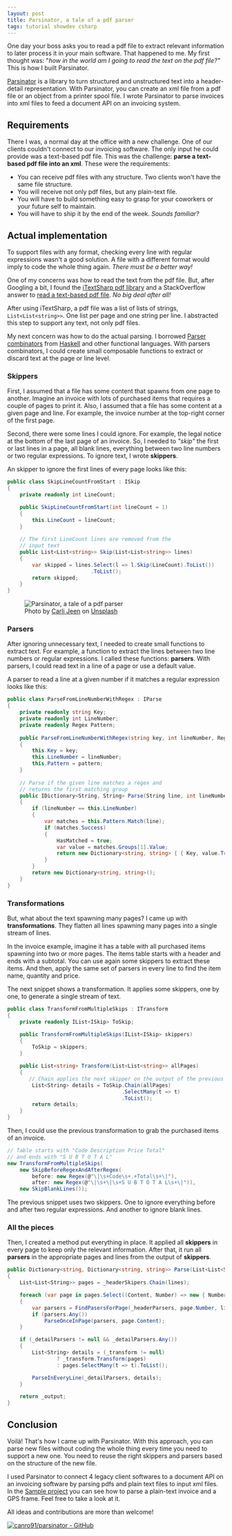 ```yaml
---
layout: post
title: Parsinator, a tale of a pdf parser
tags: tutorial showdev csharp
---
```


One day your boss asks you to read a pdf file to extract relevant information to later process it in your main software. That happened to me. My first thought was: "_how in the world am I going to read the text on the pdf file?"_ This is how I built Parsinator.

[Parsinator](https://github.com/canro91/Parsinator) is a library to turn structured and unstructured text into a header-detail representation. With Parsinator, you can create an xml file from a pdf file or an object from a printer spool file. I wrote Parsinator to parse invoices into xml files to feed a document API on an invoicing system.

## Requirements

There I was, a normal day at the office with a new challenge. One of our clients couldn't connect to our invoicing software. The only input he could provide was a text-based pdf file. This was the challenge: **parse a text-based pdf file into an xml**. These were the requirements:

* You can receive pdf files with any structure. Two clients won't have the same file structure.
* You will receive not only pdf files, but any plain-text file.
* You will have to build something easy to grasp for your coworkers or your future self to maintain.
* You will have to ship it by the end of the week. _Sounds familiar?_

## Actual implementation

To support files with any format, checking every line with regular expressions wasn't a good solution. A file with a different format would imply to code the whole thing again. _There must be a better way!_

One of my concerns was how to read the text from the  pdf file. But, after Googling a bit, I found the [iTextSharp pdf library](https://github.com/itext/itextsharp) and a StackOverflow answer to [read a text-based pdf file](https://stackoverflow.com/a/5003230). _No big deal after all!_

After using iTextSharp, a pdf file was a list of lists of strings, `List<List<string>>`. One list per page and one string per line. I abstracted this step to support any text, not only pdf files.

My next concern was how to do the actual parsing. I borrowed [Parser combinators](https://en.wikipedia.org/wiki/Parser_combinator) from [Haskell](https://www.haskell.org/) and other functional languages. With parsers combinators, I could create small composable functions to extract or discard text at the page or line level. 

### Skippers

First, I assumed that a file has some content that spawns from one page to another. Imagine an invoice with lots of purchased items that requires a couple of pages to print it. Also, I assumed that a file has some content at a given page and line. For example, the invoice number at the top-right corner of the first page.

Second, there were some lines I could ignore. For example, the legal notice at the bottom of the last page of an invoice. So, I needed to _"skip"_ the first or last lines in a page, all blank lines, everything between two line numbers or two regular expressions. To ignore text, I wrote **skippers**.

An skipper to ignore the first lines of every page looks like this:

```csharp
public class SkipLineCountFromStart : ISkip
{
    private readonly int LineCount;

    public SkipLineCountFromStart(int lineCount = 1)
    {
        this.LineCount = lineCount;
    }
            
    // The first LineCount lines are removed from the 
    // input text
    public List<List<string>> Skip(List<List<string>> lines)
    {
        var skipped = lines.Select(l => l.Skip(LineCount).ToList())
                           .ToList();
        return skipped;
    }
}
```

<figure>
<img src="https://images.unsplash.com/44/fN6hZMWqRHuFET5YoApH_StBalmainCoffee.jpg?crop=entropy&cs=tinysrgb&fit=crop&fm=jpg&h=400&ixid=MXwxfDB8MXxhbGx8fHx8fHx8fA&ixlib=rb-1.2.1&q=80&utm_campaign=api-credit&utm_medium=referral&utm_source=unsplash_source&w=600" alt="Parsinator, a tale of a pdf parser" />

<figcaption><span>Photo by <a href="https://unsplash.com/@carlijeen?utm_source=unsplash&amp;utm_medium=referral&amp;utm_content=creditCopyText">Carli Jeen</a> on <a href="https://unsplash.com/s/photos/receipt?utm_source=unsplash&amp;utm_medium=referral&amp;utm_content=creditCopyText">Unsplash</a></span></figcaption>
</figure>

### Parsers

After ignoring unnecessary text, I needed to create small functions to extract text. For example, a function to extract the lines between two  line numbers or regular expressions. I called these functions: **parsers**. With parsers, I could read text in a line of a page or use a default value.

A parser to read a line at a given number if it matches a regular expression looks like this:

```csharp
public class ParseFromLineNumberWithRegex : IParse
{
    private readonly string Key;
    private readonly int LineNumber;
    private readonly Regex Pattern;
        
    public ParseFromLineNumberWithRegex(string key, int lineNumber, Regex pattern)
    {
        this.Key = key;
        this.LineNumber = lineNumber;
        this.Pattern = pattern;
    }
        
    // Parse if the given line matches a regex and
    // returns the first matching group
    public IDictionary<String, String> Parse(String line, int lineNumber)
    {
        if (lineNumber == this.LineNumber)
        {
            var matches = this.Pattern.Match(line);
            if (matches.Success)
            {
                HasMatched = true;
                var value = matches.Groups[1].Value;
                return new Dictionary<string, string> { { Key, value.Trim() } };
            }
        }
        return new Dictionary<string, string>();
    }
}
```

### Transformations

But, what about the text spawning many pages? I came up with **transformations**. They flatten all lines spawning many pages into a single stream of lines.

In the invoice example, imagine it has a table with all purchased items spawning into two or more pages. The items table starts with a header and ends with a subtotal. You can use again some skippers to extract these items. And then, apply the same set of parsers in every line to find the item name, quantity and price.

The next snippet shows a transformation. It applies some skippers, one by one, to generate a single stream of text.

```csharp
public class TransformFromMultipleSkips : ITransform
{
    private readonly IList<ISkip> ToSkip;

    public TransformFromMultipleSkips(IList<ISkip> skippers)
    {
        ToSkip = skippers;
    }

    public List<string> Transform(List<List<string>> allPages)
    {
       // Chain applies the next skipper on the output of the previous one
        List<String> details = ToSkip.Chain(allPages)
                                     .SelectMany(t => t)
                                     .ToList();
        return details;
    }
}
```

Then, I could use the previous transformation to grab the purchased items of an invoice. 

```csharp
// Table starts with "Code Description Price Total"
// and ends with "S U B T O T A L"
new TransformFromMultipleSkips(
    new SkipBeforeRegexAndAfterRegex(
        before: new Regex(@"\|\s+Code\s+.+Total\s+\|"),
        after: new Regex(@"\|\s+\|\s+S U B T O T A L\s+\|")),
    new SkipBlankLines());
```

The previous snippet uses two skippers. One to ignore everything before and after two regular expressions. And another to ignore blank lines. 

### All the pieces

Then, I created a method put everything in place. It applied all **skippers** in every page to keep only the relevant information. After that, it run all **parsers** in the appropriate pages and lines from the output of **skippers**.

```csharp
public Dictionary<string, Dictionary<string, string>> Parse(List<List<String>> lines)
{
    List<List<String>> pages = _headerSkipers.Chain(lines);

    foreach (var page in pages.Select((Content, Number) => new { Number, Content }))
    {
        var parsers = FindPasersForPage(_headerParsers, page.Number, lines.Count);
        if (parsers.Any())
            ParseOnceInPage(parsers, page.Content);
    }

    if (_detailParsers != null && _detailParsers.Any())
    {
        List<String> details = (_transform != null)
                ? _transform.Transform(pages)
                : pages.SelectMany(t => t).ToList();

        ParseInEveryLine(_detailParsers, details);
    }

    return _output;
}
```

## Conclusion

Voilà! That's how I came up with Parsinator. With this approach, you can parse new files without coding the whole thing every time you need to support a new one. You need to reuse the right skippers and parsers based on the structure of the new file.

I used Parsinator to connect 4 legacy client softwares to a document API on an invoicing software by parsing pdfs and plain text files to input xml files. In the [Sample project](https://github.com/canro91/Parsinator/tree/master/Parsinator.Sample) you can see how to parse a plain-text invoice and a GPS frame. Feel free to take a look at it.

All ideas and contributions are more than welcome!

[![canro91/parsinator - GitHub](https://gh-card.dev/repos/canro91/parsinator.svg)](https://github.com/canro91/parsinator)
